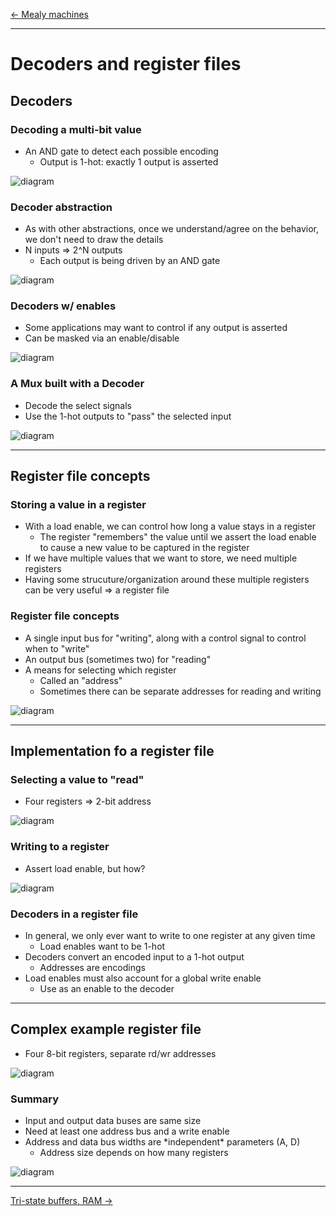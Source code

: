 [\<- Mealy machines](22.md)

---

# Decoders and register files

## Decoders

### Decoding a multi-bit value

- An AND gate to detect each possible encoding
	- Output is 1-hot: exactly 1 output is asserted

![diagram](23.1.png)

### Decoder abstraction

- As with other abstractions, once we understand/agree on the behavior, we don't need to draw the details
- N inputs => 2^N outputs
	- Each output is being driven by an AND gate

![diagram](23.2.png)

### Decoders w/ enables

- Some applications may want to control if any output is asserted
- Can be masked via an enable/disable

![diagram](23.3.png)

### A Mux built with a Decoder

- Decode the select signals
- Use the 1-hot outputs to "pass" the selected input

![diagram](23.4.png)

---

## Register file concepts

### Storing a value in a register

- With a load enable, we can control how long a value stays in a register
	- The register "remembers" the value until we assert the load enable to cause a new value to be captured in the register
- If we have multiple values that we want to store, we need multiple registers
- Having some strucuture/organization around these multiple registers can be very useful => a register file

### Register file concepts

- A single input bus for "writing", along with a control signal to control when to "write"
- An output bus (sometimes two) for "reading"
- A means for selecting which register
	- Called an "address"
	- Sometimes there can be separate addresses for reading and writing

![diagram](23.5.png)

---

## Implementation fo a register file

### Selecting a value to "read"

- Four registers => 2-bit address

![diagram](23.6.png)

### Writing to a register

- Assert load enable, but how?

![diagram](23.7.png)

### Decoders in a register file

- In general, we only ever want to write to one register at any given time
	- Load enables want to be 1-hot
- Decoders convert an encoded input to a 1-hot output
	- Addresses are encodings
- Load enables must also account for a global write enable
	- Use as an enable to the decoder

---

## Complex example register file

- Four 8-bit registers, separate rd/wr addresses

![diagram](23.8.png)

### Summary

- Input and output data buses are same size
- Need at least one address bus and a write enable
- Address and data bus widths are \*independent\* parameters (A, D)
	- Address size depends on how many registers

![diagram](23.9.png)

---

[Tri-state buffers, RAM ->](24.md)
